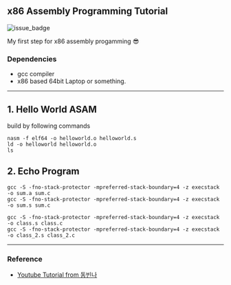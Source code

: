 ## x86 Assembly Programming Tutorial

![issue_badge](https://img.shields.io/badge/build-Passing-green)

My first step for x86 assembly progamming 😎

### Dependencies

- gcc compiler
- x86 based 64bit Laptop or something.

---

## 1. Hello World ASAM

build by following commands

```
nasm -f elf64 -o helloworld.o helloworld.s
ld -o helloworld helloworld.o
ls
```

## 2. Echo Program

```
gcc -S -fno-stack-protector -mpreferred-stack-boundary=4 -z execstack -o sum.a sum.c
gcc -S -fno-stack-protector -mpreferred-stack-boundary=4 -z execstack -o sum.s sum.c

gcc -S -fno-stack-protector -mpreferred-stack-boundary=4 -z execstack -o class.s class.c
gcc -S -fno-stack-protector -mpreferred-stack-boundary=4 -z execstack -o class_2.s class_2.c

```

---

### Reference

- [Youtube Tutorial from 동빈나](https://www.youtube.com/watch?v=uOIq-P2eQXs)
